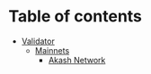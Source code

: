# Table of contents

* [Validator](Validator.md)
  * [Mainnets](/mainnets/)
    * [Akash Network](/mainnets/akash.md)
